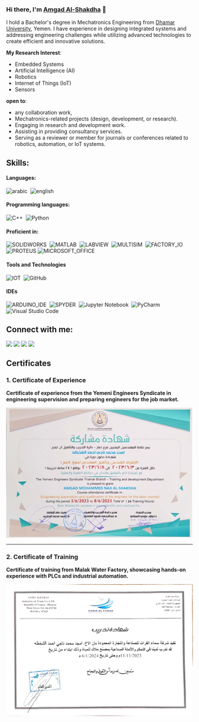 ### Hi there, I'm [Amgad Al-Shakdha](https://durgeshsamariya.github.io) 👋

I hold a Bachelor's degree in Mechatronics Engineering from [Dhamar University](http://www.tu.edu.ye/), Yemen. I have experience in designing integrated systems and addressing engineering challenges while utilizing advanced technologies to create efficient and innovative solutions.

**My Research Interest**:
- Embedded Systems
- Artificial Intelligence (AI)
- Robotics
- Internet of Things (IoT)
- Sensors

 **open to**:

- any collaboration work,
- Mechatronics-related projects (design, development, or research).  
- Engaging in research and development work.
- Assisting in providing consultancy services.
- Serving as a reviewer or member for journals or conferences related to robotics, automation, or IoT systems.

## Skills:

#### Languages:
![arabic](https://img.shields.io/badge/arabic-ED8B00?style=for-the-badge&logo=arabic&logoColor=white)&nbsp;
![english](https://img.shields.io/badge/english-3776AB?style=for-the-badge&logo=english&logoColor=white)&nbsp;



#### Programming languages:

![C++](https://img.shields.io/badge/C++-ED8B00?style=for-the-badge&logo=C++&logoColor=white)&nbsp;
![Python](https://img.shields.io/badge/Python-3776AB?style=for-the-badge&logo=python&logoColor=white)&nbsp;


#### Proficient in:

![SOLIDWORKS](https://img.shields.io/badge/SOLIDWORKS-FF6F00?style=for-the-badge&logo=SOLIDWORKS&logoColor=white)&nbsp;
![MATLAB](https://img.shields.io/badge/MATLAB-%23F7931E.svg?style=for-the-badge&logo=MATLAB&logoColor=white)&nbsp;
![LABVIEW](https://img.shields.io/badge/LABVIEW-005571?style=for-the-badge&logo=fastapi)&nbsp;
![MULTISIM](https://img.shields.io/badge/MULTISIM-%23013243.svg?style=for-the-badge&logo=MULTISIM&logoColor=white)&nbsp;
![FACTORY_IO](https://img.shields.io/badge/FACTORY_IO-%23150458.svg?style=for-the-badge&logo=FACTORY_IO&logoColor=white)&nbsp;
![PROTEUS](https://img.shields.io/badge/PROTEUS-%233F4F75.svg?style=for-the-badge&logo=PROTEUS&logoColor=white)
![MICROSOFT_OFFICE](https://img.shields.io/badge/MICROSOFT_OFFICE-FF6F00?style=for-the-badge&logo=MICROSOFT_OFFICE&logoColor=white)&nbsp;


#### Tools and Technologies

![IOT](https://img.shields.io/badge/IOT-FCC624?style=for-the-badge&logo=IOT&logoColor=black)&nbsp;
![GitHub](https://img.shields.io/badge/GitHub-E44C30?style=for-the-badge&logo=GitHub&logoColor=white)&nbsp;


#### IDEs

![ARDUINO_IDE](https://img.shields.io/badge/ARDUINO_IDE-FE7A16.svg?style=for-the-badge&logo=ARDUINO_IDE&logoColor=white)&nbsp;
![SPYDER](https://img.shields.io/badge/SPYDER-%2311AB00.svg?style=for-the-badge&logo=SPYDER&logoColor=white)&nbsp;
![Jupyter Notebook](https://img.shields.io/badge/jupyter-%23FA0F00.svg?style=for-the-badge&logo=jupyter&logoColor=white)&nbsp;
![PyCharm](https://img.shields.io/badge/pycharm-143?style=for-the-badge&logo=pycharm&logoColor=black&color=black&labelColor=green)&nbsp;
![Visual Studio Code](https://img.shields.io/badge/Visual%20Studio%20Code-0078d7.svg?style=for-the-badge&logo=visual-studio-code&logoColor=white)&nbsp;

## Connect with me:

<p align = "center">

[<img src="https://img.shields.io/badge/whatsapp-%25D20D07.svg?&style=for-the-badge&logo=whatsapp&logoColor=white&color=25D366" />](https://wa.me/+967771525264)
[<img src="https://img.shields.io/badge/facebook-%231877F2.svg?&style=for-the-badge&logo=facebook&logoColor=white" />](https://www.facebook.com/profile.php?id=100028304947975)
[<img src="https://img.shields.io/badge/twitter_X-%231DA1F2.svg?&style=for-the-badge&logo=twitter_X&logoColor=white&color=black" />](https://x.com/amgdalshokhadh?t=hbXJdWFpp9cfeYCXNQKQjQ&s=35) 
[<img src="https://img.shields.io/badge/instagram-%2312100E.svg?&style=for-the-badge&logo=instagram&logoColor=white&color=black" />](https://www.instagram.com/amgad_mo77?igsh=MzNlNGNkZWQ4Mg==)
</p>

## Certificates

### 1. Certificate of Experience
**Certificate of experience from the Yemeni Engineers Syndicate in engineering supervision and preparing engineers for the job market.**

![Certificate of the Yemeni Engineers Syndicate](https://github.com/Eng-Amgad/Eng-Amgad/blob/main/Certificate%20of%20the%20Yemeni%20Engineers%20Syndicate%20.jpg)

---

### 2. Certificate of Training
**Certificate of training from Malak Water Factory, showcasing hands-on experience with PLCs and industrial automation.**

![Malak Factory Certificate](https://github.com/Eng-Amgad/Eng-Amgad/blob/main/Malak%20factory%20certificate%20.jpg)
